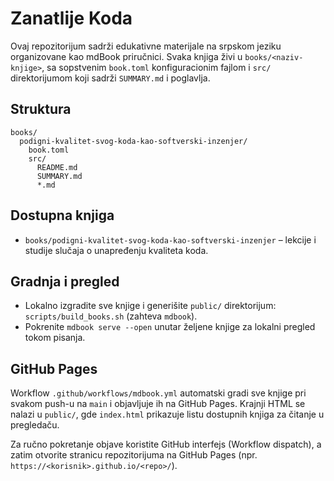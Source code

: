 # Zanatlije Koda

Ovaj repozitorijum sadrži edukativne materijale na srpskom jeziku organizovane kao mdBook priručnici. Svaka knjiga živi u `books/<naziv-knjige>`, sa sopstvenim `book.toml` konfiguracionim fajlom i `src/` direktorijumom koji sadrži `SUMMARY.md` i poglavlja.

## Struktura

```
books/
  podigni-kvalitet-svog-koda-kao-softverski-inzenjer/
    book.toml
    src/
      README.md
      SUMMARY.md
      *.md
```

## Dostupna knjiga

- `books/podigni-kvalitet-svog-koda-kao-softverski-inzenjer` – lekcije i studije slučaja о unapređenju kvaliteta koda.

## Gradnja i pregled

- Lokalno izgradite sve knjige i generišite `public/` direktorijum: `scripts/build_books.sh` (zahteva `mdbook`).
- Pokrenite `mdbook serve --open` unutar željene knjige za lokalni pregled tokom pisanja.

## GitHub Pages

Workflow `.github/workflows/mdbook.yml` automatski gradi sve knjige pri svakom push-u na `main` i objavljuje ih na GitHub Pages. Krajnji HTML se nalazi u `public/`, gde `index.html` prikazuje listu dostupnih knjiga za čitanje u pregledaču.

Za ručno pokretanje objave koristite GitHub interfejs (Workflow dispatch), a zatim otvorite stranicu repozitorijuma na GitHub Pages (npr. `https://<korisnik>.github.io/<repo>/`).
